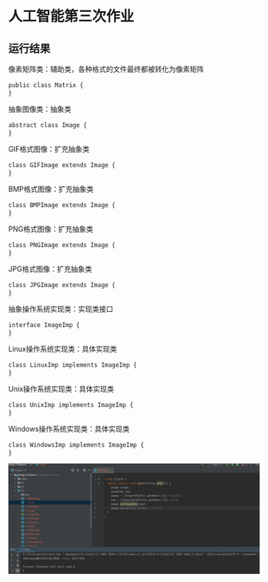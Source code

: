 # 人工智能第三次作业
## 运行结果
像素矩阵类：辅助类，各种格式的文件最终都被转化为像素矩阵
```
public class Matrix {
}
```
抽象图像类：抽象类
```
abstract class Image {
}
```
GIF格式图像：扩充抽象类 
```
class GIFImage extends Image {
} 
```
BMP格式图像：扩充抽象类
```
class BMPImage extends Image {
}  
```
PNG格式图像：扩充抽象类 
```
class PNGImage extends Image {
} 
```
JPG格式图像：扩充抽象类  
```
class JPGImage extends Image {
}
```
抽象操作系统实现类：实现类接口 
```
interface ImageImp {
}   
```
Linux操作系统实现类：具体实现类
```
class LinuxImp implements ImageImp {
}
```
Unix操作系统实现类：具体实现类  
```
class UnixImp implements ImageImp {
}
```
Windows操作系统实现类：具体实现类
```
class WindowsImp implements ImageImp {
}
```
![avatar](img/01.png)